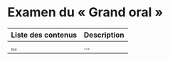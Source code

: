 # Examen du « Grand oral »

| Liste des contenus                      | Description                                              |
| --------------------------------------- | -------------------------------------------------------- |
| [...]() | ... |